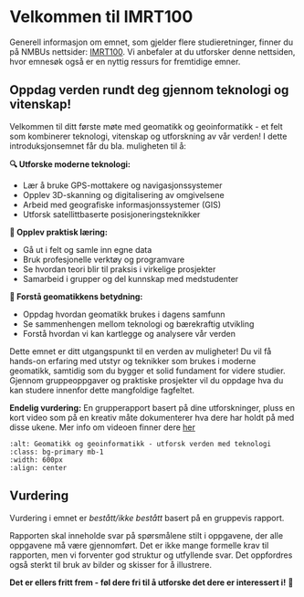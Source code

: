 # Velkommen til IMRT100

Generell informasjon om emnet, som gjelder flere studieretninger, finner du på NMBUs nettsider: [IMRT100](https://www.nmbu.no/emne/imrt100). 
Vi anbefaler at du utforsker denne nettsiden, hvor emnesøk også er en nyttig ressurs for fremtidige emner.

## Oppdag verden rundt deg gjennom teknologi og vitenskap!

Velkommen til ditt første møte med geomatikk og geoinformatikk - et felt som kombinerer teknologi, vitenskap og utforskning av vår verden! I dette introduksjonsemnet får du bla. muligheten til å:

**🔍 Utforske moderne teknologi:**
- Lær å bruke GPS-mottakere og navigasjonssystemer
- Opplev 3D-skanning og digitalisering av omgivelsene
- Arbeid med geografiske informasjonssystemer (GIS)
- Utforsk satellittbaserte posisjoneringsteknikker

**🌱 Opplev praktisk læring:**
- Gå ut i felt og samle inn egne data
- Bruk profesjonelle verktøy og programvare
- Se hvordan teori blir til praksis i virkelige prosjekter
- Samarbeid i grupper og del kunnskap med medstudenter

**🎯 Forstå geomatikkens betydning:**
- Oppdag hvordan geomatikk brukes i dagens samfunn
- Se sammenhengen mellom teknologi og bærekraftig utvikling
- Forstå hvordan vi kan kartlegge og analysere vår verden

Dette emnet er ditt utgangspunkt til en verden av muligheter! Du vil få hands-on erfaring med utstyr og teknikker som brukes i moderne geomatikk, samtidig som du bygger et solid fundament for videre studier. Gjennom gruppeoppgaver og praktiske prosjekter vil du oppdage hva du kan studere innenfor dette mangfoldige fagfeltet.

**Endelig vurdering:**
En grupperapport basert på dine utforskninger, pluss en kort video som på en kreativ måte dokumenterer hva dere har holdt på med disse ukene. Mer info om videoen finner dere [her](oppgaver/video_intro.md)

```{image} bilder/geoinformatikk.jpg
:alt: Geomatikk og geoinformatikk - utforsk verden med teknologi
:class: bg-primary mb-1
:width: 600px
:align: center
```

## Vurdering

Vurdering i emnet er *bestått/ikke bestått* basert på en gruppevis rapport. 

Rapporten skal inneholde svar på spørsmålene stilt i oppgavene, der alle oppgavene må være gjennomført. 
Det er ikke mange formelle krav til rapporten, men vi forventer god struktur og utfyllende svar. 
Det oppfordres også sterkt til bruk av bilder og skisser for å illustrere. 

**Det er ellers fritt frem - føl dere fri til å utforske det dere er interessert i!** 🌟
